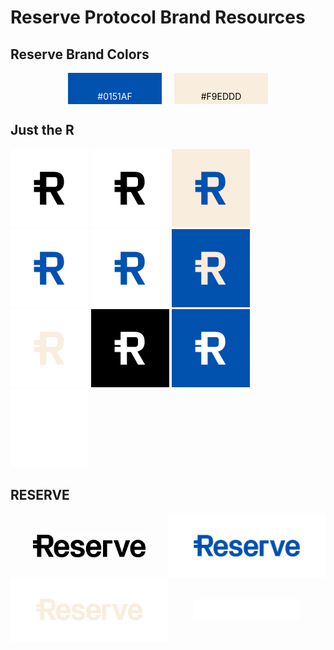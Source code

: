 # Reserve Protocol Brand Resources

## Reserve Brand Colors

<p align="center">
  <div style="display: flex; justify-content: center; align-items: center;">
    <div style="width: 150px; height: 50px; background-color: #0151AF; margin: 0 10px;">
      <p style="text-align: center; color: white; padding-top: 15px;">#0151AF</p>
    </div>
    <div style="width: 150px; height: 50px; background-color: #F9EDDD; margin: 0 10px;">
      <p style="text-align: center; color: black; padding-top: 15px;">#F9EDDD</p>
    </div>
  </div>
</p>

## Just the R

<p align="left">
  <img src="assets/Reserve-Monogram-black-transparent.png" width="125"/>
  <img src="assets/Reserve-Monogram-black-white.png" width="125"/>
  <img src="assets/Reserve-Monogram-blue-cream.png" width="125"/>
  <img src="assets/Reserve-Monogram-blue-transparent.png" width="125"/>
  <img src="assets/Reserve-Monogram-blue-white.png" width="125"/>
  <img src="assets/Reserve-Monogram-cream-blue.png" width="125"/>
  <img src="assets/Reserve-Monogram-cream-transparent.png" width="125"/>
  <img src="assets/Reserve-Monogram-white-black.png" width="125"/>
  <img src="assets/Reserve-Monogram-white-blue.png" width="125"/>
  <img src="assets/Reserve-Monogram-white-transparent.png" width="125"/>
</p>

## RESERVE

<p align="center">
  <div style="display: flex; justify-content: center; align-items: center;">
    <div style="flex: 1; width: 250px; text-align: center;">
      <img src="assets/Reserve-wordmark-black.png" width="180" style="display: block; margin: 0 auto;"/>
    </div>
    <div style="flex: 1; width: 300px; text-align: center;">
      <img src="assets/Reserve-wordmark-blue.png"  style="display: block; margin: 0 auto;"/>
    </div>
  </div>
  <div style="display: flex; justify-content: center; align-items: center;">
    <div style="flex: 1; text-align: center;">
      <img src="assets/Reserve-wordmark-cream.png" width="300" style="display: block; margin: 0 auto;"/>
    </div>
    <div style="flex: 1; text-align: center;">
      <img src="assets/Reserve-wordmark-white.png" width="170"  style="background-color: black; display: block; margin: 0 auto;"/>
    </div>
  </div>
</p>

